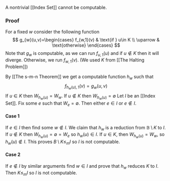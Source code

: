 A nontrivial [[Index Set]] cannot be computable.
### Proof
For a fixed $w$ consider the following function
$$
g_{w}(u,v)=\begin{cases}
f_{w,1}(v) & \text{if } u\in K \\
\uparrow & \text{otherwise}
\end{cases}
$$
Note that $g_{w}$ is computable, as we can run $f_{u,1}(u)$ and if $u\not\in K$ then it will diverge. Otherwise, we run $f_{w,1}(v)$.
(We used $K$ from [[The Halting Problem]])

By [[The s-m-n Theorem]] we get a computable function $h_{w}$ such that 
$$
f_{h_{w}(u),1}(v) = g_{w}(u,v)
$$
If $u\in K$ then $W_{h_{w}(u)}=W_{w}$. 
If $u\not\in K$ then $W_{h_{w}(u)}=\emptyset$
Let $I$ be an [[Index Set]].
Fix some $e$ such that $W_{e}=\emptyset$. 
Then either $e\in I$ or $e\not\in I$.
#### Case 1
If $e\in I$ then find some $w\not\in I$. We claim that $h_{w}$ is a reduction from $\mathbb{B}\setminus K$ to $I$. If $u\not\in K$ then $W_{h_{w}(u)}=\emptyset=W_{e}$ so $h_{w}(u)\in I$.
If $u\in K$, then $W_{h_{w}(u)}=W_{w}$, so $h_{w}(u)\not\in I$. 
This proves $B\setminus K\leq_{m}I$ so $I$ is not computable.
#### Case 2
If $e\not\in I$ by similar arguments find $w\in I$ and prove that $h_{w}$ reduces $K$ to $I$. Then $K\leq_{m}I$ so $I$ is not computable.
